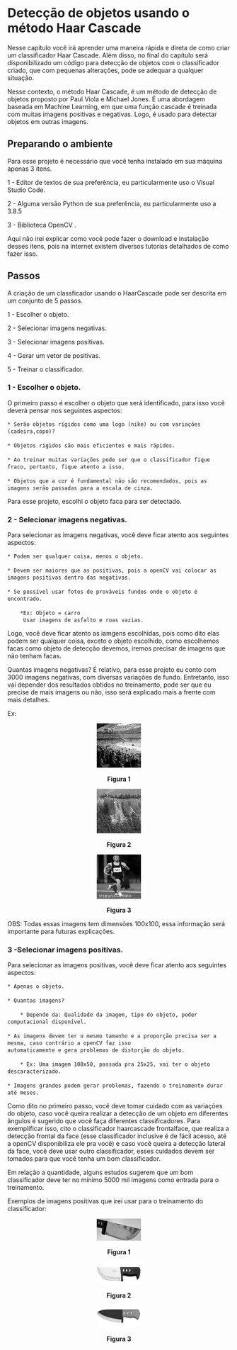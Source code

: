 # Detecção de objetos usando o método Haar Cascade

Nesse capítulo você irá aprender uma maneira rápida e direta de como criar um classificador Haar Cascade. Além disso, no final do capítulo será disponibilizado um código para detecção de objetos com o classificador criado, que com pequenas alterações, pode se adequar a qualquer situação.

Nesse contexto, o método Haar Cascade, é um método de detecção de objetos proposto por Paul Viola e Michael Jones. É uma abordagem baseada em Machine Learning, em que uma função cascade é treinada com muitas imagens positivas e negativas. Logo, é usado para  detectar objetos em outras imagens.

## Preparando o ambiente

Para esse projeto é necessário que você tenha instalado em sua máquina apenas 3 itens.

1 - Editor de textos de sua preferência, eu particularmente uso o Visual Studio Code.

2 - Alguma versão Python de sua preferência, eu particularmente uso a  3.8.5

3 - Biblioteca OpenCV .

Aqui não irei explicar como você pode fazer o download e instalação desses itens, pois na internet existem diversos tutorias detalhados de como fazer isso.

## Passos

A criação de um classficador usando o HaarCascade pode ser descrita em um conjunto de 5 passos.

1 - Escolher o objeto.


2 - Selecionar imagens negativas.


3 - Selecionar imagens positivas.


4 - Gerar um vetor de positivas.


5 - Treinar o classificador.

### 1 - Escolher o objeto.

O primeiro passo é escolher o objeto que será identificado, para isso você deverá pensar nos seguintes aspectos:

    * Serão objetos rígidos como uma logo (nike) ou com variações (cadeira,copo)?

    * Objetos rigidos são mais eficientes e mais rápidos.

    * Ao treinar muitas variações pode ser que o classificador fique fraco, portanto, fique atento a isso.

    * Objetos que a cor é fundamental não são recomendados, pois as imagens serão passadas para a escala de cinza.

Para esse projeto, escolhi o objeto faca para ser detectado.

### 2 - Selecionar imagens negativas.

Para selecionar as imagens negativas, você deve ficar atento aos seguintes aspectos:

    * Podem ser qualquer coisa, menos o objeto.

    * Devem ser maiores que as positivas, pois a openCV vai colocar as imagens positivas dentro das negativas.

    * Se possível usar fotos de prováveis fundos onde o objeto é encontrado.

        *Ex: Objeto = carro
         Usar imagens de asfalto e ruas vazias.

Logo, você deve ficar atento as iamgens escolhidas, pois como dito elas podem ser qualquer coisa, exceto o objeto escolhido, como escolhemos facas como objeto de detecção devemos, iremos precisar de imagens que não tenham facas.

Quantas imagens negativas?
É relativo, para esse projeto eu conto com 3000 imagens negativas, com diversas variações de fundo. Entretanto, isso vai depender dos resultados obtidos no treinamento, pode ser que eu precise de mais imagens ou não, isso será explicado mais a frente com mais detalhes.

Ex:

<div align="center">
    <p align="center">
    <img src="../imagens/cap2/86.jpg" width="100" height="100"/>
    </p>
    <p> <b>Figura 1</b>  </p>
</div>

<div align="center">
    <p align="center">
    <img src="../imagens/cap2/2833.jpg" width="100" height="100"/>
    </p>
    <p> <b>Figura 2</b>  </p>
</div>

<div align="center">
    <p align="center">
    <img src="../imagens/cap2/43.jpg" width="100" height="100"/>
    </p>
    <p> <b>Figura 3</b>  </p>
</div>

OBS: Todas essas imagens tem dimensões 100x100, essa informação será importante para futuras explicações.

### 3 -Selecionar imagens positivas.

Para selecionar as imagens positivas, você deve ficar atento aos seguintes aspectos:

    * Apenas o objeto.

    * Quantas imagens?

        * Depende da: Qualidade da imagem, tipo do objeto, poder computacional disponível.

    * As imagens devem ter o mesmo tamanho e a proporção precisa ser a mesma, caso contrário a openCV faz isso 
    automaticamente e gera problemas de distorção do objeto.

        * Ex: Uma imagem 100x50, passada pra 25x25, vai ter o objeto descaracterizado.

    * Imagens grandes podem gerar problemas, fazendo o treinamento durar até meses.

Como dito no primeiro passo, você deve tomar cuidado com as variações do objeto, caso você queira realizar a detecção de um objeto em diferentes ângulos é sugerido que você faça diferentes classificadores. Para exemplificar isso, cito o classificador haarcascade frontalface, que realiza a detecção frontal da face (esse classificador inclusive é de fácil acesso, até a openCV disponibiliza ele pra você) e caso você queira a detecção lateral da face, você deve usar outro classificador, esses cuidados devem ser tomados para que você tenha um bom classificador.

Em relação a quantidade, alguns estudos sugerem que um bom classificador deve ter no mínimo 5000 mil imagens como entrada para o treinamento.

Exemplos de imagens positivas que irei usar para o treinamento do classificador:

<div align="center">
    <p align="center">
    <img src="../imagens/cap2/faca_9.png" width="100" height="50"/>
    </p>
    <p> <b>Figura 1</b>  </p>
</div>


<div align="center">
    <p align="center">
    <img src="../imagens/cap2/faca_4.png" width="100" height="50"/>
    </p>
    <p> <b>Figura 2</b>  </p>
</div>


<div align="center">
    <p align="center">
    <img src="../imagens/cap2/faca_10.png" width="100" height="50"/>
    </p>
    <p> <b>Figura 3</b>  </p>
</div>

